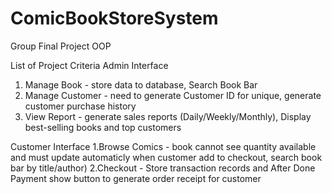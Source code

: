 # ComicBookStoreSystem
Group Final Project OOP

List of Project Criteria
Admin Interface
1. Manage Book - store data to database, Search Book Bar
2. Manage Customer - need to generate Customer ID for unique, generate customer purchase history
3. View Report - generate sales reports (Daily/Weekly/Monthly), Display best-selling books and top customers 

Customer Interface
1.Browse Comics - book cannot see quantity available and must update automaticly when customer add to checkout, search book bar by title/author)
2.Checkout - Store transaction records and After Done Payment show button to generate order receipt for customer
